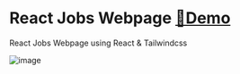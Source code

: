 # React Jobs Webpage [🌈Demo](https://ssr0095.github.io/React-Jobs/)

React Jobs Webpage using React & Tailwindcss

![image](https://github.com/user-attachments/assets/ff5f2f8b-6da5-4454-9f94-609ed9d7dc8e)
